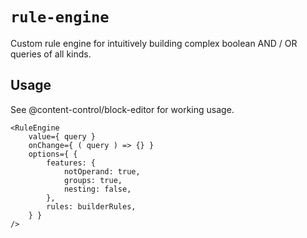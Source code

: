 # `rule-engine`

Custom rule engine for intuitively building complex boolean AND / OR queries of all kinds.

## Usage

See @content-control/block-editor for working usage.

```
<RuleEngine
    value={ query }
    onChange={ ( query ) => {} }
    options={ {
        features: {
            notOperand: true,
            groups: true,
            nesting: false,
        },
        rules: builderRules,
    } }
/>
```
